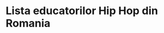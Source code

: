 # Lista educatorilor Hip Hop din Romania

<sheet-loader sheet-url="https://docs.google.com/spreadsheets/d/1uJ0a4cu2tFakaIZUfJoZwi5DAKSJxaENoY3iAjQt--o/edit?usp=sharing">
 <template>
  <page-educators></page-educators>
 </template>
</sheet-loader>
